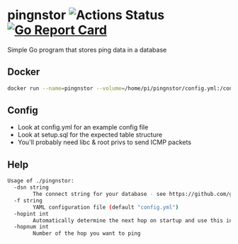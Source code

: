 # pingnstor ![Actions Status](https://github.com/jrcichra/pingnstor/workflows/pingnstor/badge.svg) [![Go Report Card](https://goreportcard.com/badge/github.com/jrcichra/pingnstor)](https://goreportcard.com/report/github.com/jrcichra/pingnstor)

Simple Go program that stores ping data in a database

## Docker
```bash
docker run --name=pingnstor --volume=/home/pi/pingnstor/config.yml:/config.yml --privileged --expose=8080 --restart=always --detach=true --network=host -t jrcichra/pingnstor -f /config.yml -hopint 5 -hopnum 4 -dsn 'pingnstor:test@tcp(mariadb)/pingnstor'
```

## Config

+ Look at config.yml for an example config file
+ Look at setup.sql for the expected table structure
+ You'll probably need libc & root privs to send ICMP packets

## Help

```bash
Usage of ./pingnstor:
  -dsn string
        The connect string for your database - see https://github.com/go-sql-driver/mysql#dsn-data-source-name
  -f string
        YAML configuration file (default "config.yml")
  -hopint int
        Automatically determine the next hop on startup and use this interval
  -hopnum int
        Number of the hop you want to ping
```
